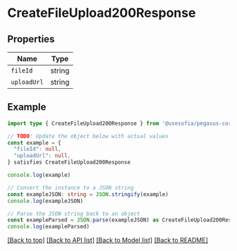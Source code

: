 
# CreateFileUpload200Response


## Properties

Name | Type
------------ | -------------
`fileId` | string
`uploadUrl` | string

## Example

```typescript
import type { CreateFileUpload200Response } from '@usesofia/pegasus-core-api-sdk'

// TODO: Update the object below with actual values
const example = {
  "fileId": null,
  "uploadUrl": null,
} satisfies CreateFileUpload200Response

console.log(example)

// Convert the instance to a JSON string
const exampleJSON: string = JSON.stringify(example)
console.log(exampleJSON)

// Parse the JSON string back to an object
const exampleParsed = JSON.parse(exampleJSON) as CreateFileUpload200Response
console.log(exampleParsed)
```

[[Back to top]](#) [[Back to API list]](../README.md#api-endpoints) [[Back to Model list]](../README.md#models) [[Back to README]](../README.md)


